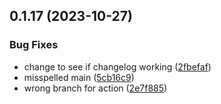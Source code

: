 ## 0.1.17 (2023-10-27)


### Bug Fixes

* change to see if changelog working ([2fbefaf](https://github.com/technovangelist/ollama-node/commit/2fbefafbd1197ae2df7ce42c57c7cc3f8455da1c))
* misspelled main ([5cb16c9](https://github.com/technovangelist/ollama-node/commit/5cb16c9f68c9691633c7a32927547e75e4508b79))
* wrong branch for action ([2e7f885](https://github.com/technovangelist/ollama-node/commit/2e7f885fd5ac25be8eaef7dec79d4b3eb489a879))



